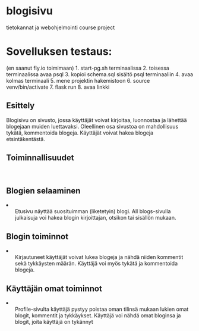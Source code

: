 # blogisivu

tietokannat ja webohjelmointi course project <br />

<h1>Sovelluksen testaus: </h1>
(en saanut fly.io toimimaan)
1. start-pg.sh terminaalissa
2. toisessa terminaalissa avaa psql
3. kopioi schema.sql sisältö psql terminaaliin
4. avaa kolmas terminaali
5. mene projektin hakemistoon
6. source venv/bin/activate
7. flask run
8. avaa linkki


<h2>Esittely</h2>

<p>Blogisivu on sivusto, jossa käyttäjät voivat kirjoitaa, luonnostaa ja lähettää blogejaan muiden luettavaksi. Oleellinen osa sivustoa on mahdollisuus tykätä, kommentoida blogeja. Käyttäjät voivat hakea blogeja etsintäkentästä.</p>

<h2>Toiminnallisuudet</h2>
<br>

<h2>Blogien selaaminen</h2>
<li>
    <ul>Etusivu näyttää suosituimman (liketetyin) blogi. All blogs-sivulla julkaisuja voi hakea blogin kirjoittajan, otsikon tai sisällön mukaan.</ul>
</li>

<h2>Blogin toiminnot</h2>
<li>
    <ul>Kirjautuneet käyttäjät voivat lukea blogeja ja nähdä niiden kommentit sekä tykkäysten määrän. Käyttäjä voi myös tykätä ja kommentoida blogeja.</ul>
</li>

<h2>Käyttäjän omat toiminnot</h2>
<li>
    <ul>Profile-sivulta käyttäjä pystyy poistaa oman tilinsä mukaan lukien omat blogit, kommentit ja tykkäykset. Käyttäjä voi nähdä omat bloginsa ja blogit, joita käyttäjä on tykännyt</ul>
</li>

